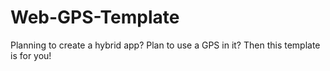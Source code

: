 # Web-GPS-Template
Planning to create a hybrid app? Plan to use a GPS in it? Then this template is for you!
